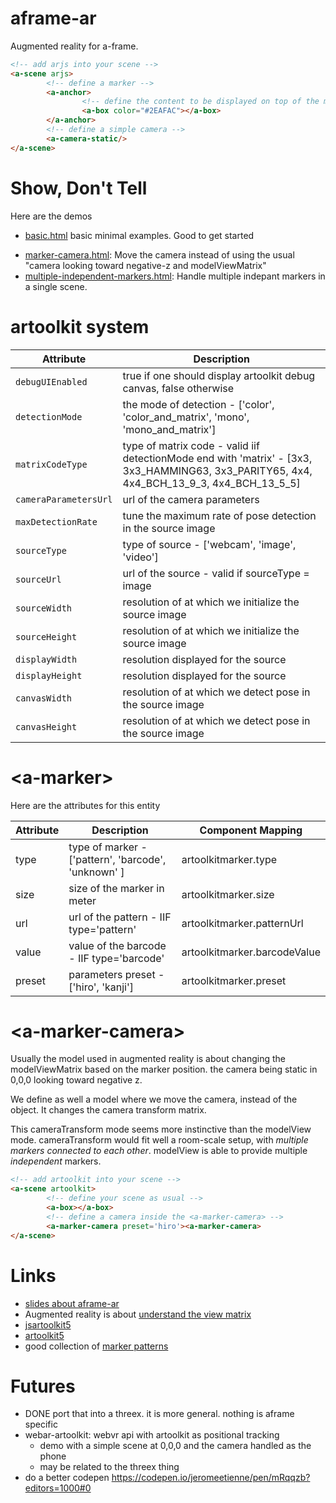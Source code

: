 # aframe-ar
Augmented reality for a-frame.

```html
<!-- add arjs into your scene -->
<a-scene arjs>
        <!-- define a marker -->
        <a-anchor>
                <!-- define the content to be displayed on top of the marker -->
                <a-box color="#2EAFAC"></a-box>
        </a-anchor>
        <!-- define a simple camera -->
        <a-camera-static/>
</a-scene>
```

# Show, Don't Tell
Here are the demos

- [basic.html](https://jeromeetienne.github.io/AR.js/aframe/examples/basic.html) 
basic minimal examples. Good to get started
<!-- - [demo.html](https://jeromeetienne.github.io/AR.js/aframe/examples/demo.html) 
shows you all the possibilities of aframe-ar. You can play around -->
- [marker-camera.html](https://jeromeetienne.github.io/AR.js/aframe/examples/marker-camera.html):
Move the camera instead of using the usual "camera looking toward negative-z and modelViewMatrix"
- [multiple-independent-markers.html](https://jeromeetienne.github.io/AR.js/aframe/examples/multiple-independent-markers.html):
Handle multiple indepant markers in a single scene.
<!-- - [hatsune-minecraft.html](https://jeromeetienne.github.io/AR.js/aframe/examples/minecraft.html): 
include a hatsune miku or minecraft avatar on the marker -->

# artoolkit system

| Attribute | Description |
| --- | --- |
| `debugUIEnabled` | true if one should display artoolkit debug canvas, false otherwise |
| `detectionMode` | the mode of detection - ['color', 'color_and_matrix', 'mono', 'mono_and_matrix'] |
| `matrixCodeType` | type of matrix code - valid iif detectionMode end with 'matrix' - [3x3, 3x3_HAMMING63, 3x3_PARITY65, 4x4, 4x4_BCH_13_9_3, 4x4_BCH_13_5_5] |
| `cameraParametersUrl` | url of the camera parameters |
| `maxDetectionRate` | tune the maximum rate of pose detection in the source image |
| `sourceType` | type of source - ['webcam', 'image', 'video'] |
| `sourceUrl` | url of the source - valid if sourceType = image|video |
| `sourceWidth` | resolution of at which we initialize the source image |
| `sourceHeight` | resolution of at which we initialize the source image |
| `displayWidth` | resolution displayed for the source  |
| `displayHeight` | resolution displayed for the source  |
| `canvasWidth` | resolution of at which we detect pose in the source image |
| `canvasHeight` | resolution of at which we detect pose in the source image |

# \<a-marker\>

Here are the attributes for this entity

| Attribute | Description | Component Mapping |
| --- | --- | --- |
| type | type of marker - ['pattern', 'barcode', 'unknown' ] | artoolkitmarker.type |
| size | size of the marker in meter | artoolkitmarker.size |
| url | url of the pattern - IIF type='pattern' | artoolkitmarker.patternUrl |
| value | value of the barcode - IIF type='barcode' | artoolkitmarker.barcodeValue |
| preset | parameters preset - ['hiro', 'kanji'] | artoolkitmarker.preset |


# \<a-marker-camera\>
Usually the model used in augmented reality is about changing the modelViewMatrix 
based on the marker position. the camera being static in 0,0,0 looking toward negative z.

We define as well a model where we move the camera, instead of the object.
It changes the camera transform matrix.

This cameraTransform mode seems more instinctive than the modelView mode.
cameraTransform would fit well a room-scale setup, with *multiple markers connected to each other*.
modelView is able to provide multiple *independent* markers.

```html
<!-- add artoolkit into your scene -->
<a-scene artoolkit>
        <!-- define your scene as usual -->
        <a-box></a-box>
        <!-- define a camera inside the <a-marker-camera> -->
        <a-marker-camera preset='hiro'><a-marker-camera>
</a-scene>
```

# Links

- [slides about aframe-ar](http://jeromeetienne.github.io/slides/artoolkit-aframe/)
- Augmented reality is about [understand the view matrix](http://www.3dgep.com/understanding-the-view-matrix/)
- [jsartoolkit5](https://github.com/artoolkit/jsartoolkit5)
- [artoolkit5](https://github.com/artoolkit/artoolkit5/)
- good collection of [marker patterns](https://github.com/artoolkit/artoolkit5/tree/master/doc/patterns)

# Futures
- DONE port that into a threex. it is more general. nothing is aframe specific 
- webar-artoolkit: webvr api with artoolkit as positional tracking
  - demo with a simple scene at 0,0,0 and the camera handled as the phone
  - may be related to the threex thing
- do a better codepen https://codepen.io/jeromeetienne/pen/mRqqzb?editors=1000#0
